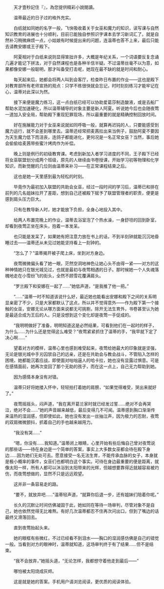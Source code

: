 　　天才壹秒記住『』，為您提供精彩小說閱讀。

　　温蒂最近的日子过的格外充实。

　　白纸就如同她的名字一般，飞快吸收着关于女巫和魔力的知识，读写课与自然知识教育的进展也十分顺利，目前已能独自参照识字课本去学习新词汇了。就是自然补习稍微麻烦一点，小姑娘有时候提出来的问题，连温蒂也答不上来，最后只能去请教安娜或王子殿下。

　　阿夏相对于白纸来说则显得笨拙许多，大概是年纪关系，一个词语要反复念诵几遍才能记下拼法，对于自然课程也是各种半信半疑。不过温蒂丝毫不以为意，如果都像安娜一般聪明，那才叫备受打击呢，她现在最不缺的就是时间和耐心。

　　每天起来后，她都会将两人叫到会客厅，检查昨日布置的作业——这也是殿下对教育部所有老师宣扬的观点：只学不练很快就会忘记，时时刻刻练习才能牢记在心，温蒂对此深以为然。

　　接下来便是魔力练习，这一点白纸已经可以协助爱葛莎制造酸液，或是去船厂帮助水泥加速硬化，所以温蒂辅导的对象主要是新人阿夏。听说她今后也会随夜莺一道加入安全局，帮助殿下重现犯罪现场，所以最重要的就是精确控制回放时间。

　　好在施展能力对于女巫来说就如同呼吸一般，就算再迟钝的人，只要能感受到魔力运行，就不会差到哪里去。温蒂还经常把麦茜拉出来当例子，鼓励阿夏不要因为天生魔力低下而沮丧，连鸽子都能进化，更何况是一名正常女巫？当然，事后她会偷偷给麦茜带些蜜汁烤肉作为补偿。

　　晚上则是例行的初级教育课。考虑到新加入者学习进度的不同，王子殿下已经将女巫联盟划分成两个班级，原先的人继续由书卷授课，开始学习初等物理和化学知识，而新觉醒的几位则由温蒂来补习——在正常课程结束之后。

　　这也是她一天里感到最为轻松的时刻。

　　毕竟作为最初加入联盟的共助会女巫，经过一段时间的学习后，温蒂已和排在前列的几名姐妹拉开了差距，想到自己还被殿下赋予了联盟管理者的职责，便更是感到肩头压力巨大。

　　只有在教导新人时，她才能放下负担，全身心地投入其中。

　　给两人布置完晚上的作业，温蒂去浴室泡了个热水澡，一身舒坦的回到卧室，却看到夜莺正坐在床头，抱着一本发呆。

　　也只能是发呆了，如果她有把注意力放在书上的话，不到半刻钟就能沉沉地昏睡过去——温蒂还从未见过她能坚持看上一刻钟的。

　　“怎么了？”温蒂揭开被子爬上床，坐到对方身边。

　　夜莺微微偏头看了她一眼，茫然空洞地神色让她心头不由得一紧——对方的这种神情她只在银光城见过，也就是最初与夜莺相遇的日子。那时候她一个人失魂落魄地走在小雪纷飞的街头，全然不顾雪花覆满肩头。

　　“罗兰殿下和安娜在一起了……”她低声道，“是我推了他一把。”

　　“……”温蒂一时不知道该说什么好，最近她也能看出安娜和殿下之间的关系明显亲密了不少，只是大家都默认了这点，所以并不觉得意外——作为殿下第一个接触的女巫，安娜无论从哪方面来说都无可挑剔，除开无法生育外，书卷甚至认为她是最适合成为王后的人。只是没想到这个变化却是夜莺一手促成的。

　　“我明明做好了准备，明明知道这是必然结果，可看到他们在一起时的样子，为什么……为什么还是觉得这么难受？”夜莺紧紧抓住了温蒂的手，“我早就下定了决心啊……”

　　望着对方的模样，温蒂心里也感到难受起来，夜莺给她最大的印象就是坚强，无论是银光城中手刃囚禁自己的远亲，还是在共助会与教会战斗，不管陷入怎样的困境，她都能沉着应战，即使面对咄咄逼人的哈卡拉，她也没有显露过惧意。可是在感情面前，她再次变回了那个无助的孩子，而在这一点上，自己无力帮助到她。

　　因为感情本身没有对错。

　　温蒂只好将她搂入怀中，轻轻拍打着她的肩膀，“如果觉得难受，哭出来就好了。”

　　夜莺摇摇头，闷声道，“我在离开葛兰家时就已经发过誓……绝对不会再哭泣，绝对不会……”她的声音越来越低，最后变得几不可闻。温蒂感到胸口渐渐传来温热的湿润感，但即使如此，她也没有发出一丝抽泣声，因为极力的忍耐，夜莺的双肩微微颤抖，抓着自己的手也越来越用力。

　　“我没有哭……”

　　“嗯，你没有……我知道。”温蒂闭上眼睛，心里开始有些后悔自己曾对夜莺说的那些话——待在身边是一个简单的答案，事实上大多数女巫都会待在殿下身边……因为她们无处可去。愿意接受一名无法生育，不能传承血脉的女子，本身就是极小概率的事件，女巫们也都明白这个事实。可待在身边最重要的便是距离，就像太阳一样，所有人都可以沐浴到太阳带来的光辉，但越想要靠得近就越容易被灼伤，而夜莺想做的，显然不只是远远观望。

　　这并非一条容易走的路。

　　“要不，就放弃吧……”温蒂轻声道，“就算你后退一步，还有姐妹们陪着你呢。”

　　长久的沉默让时间仿佛凝固于此，她如同在等待一场审判，尽管对象不是自己，她也依然觉得无比难熬。有好几次温蒂都忍不住再次问出口，但到了嘴边的话最终又滑落回去。

　　直到夜莺抬起头来。

　　她的眼框有些微红，不过已经看不到泪水——胸口的湿润感仿佛是自己的错觉一般。当看到对方的眼神时，温蒂就知道，这场审判终于有了结果……但不是结束。

　　“我不会放弃，”她摇头道，“无论怎样，我都想守着他走到最后——”

　　哪怕被太阳烧成灰烬。

　　这是就是她的答案。手机用户请浏览阅读，更优质的阅读体验。
